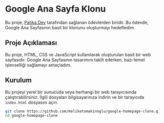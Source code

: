# Google Ana Sayfa Klonu

Bu proje, [Patika.Dev](https://www.patika.dev/tr) tarafından sağlanan ödevlerden biridir. Bu ödevde, Google Ana Sayfasının basit bir klonunu oluşturmayı hedefledim.

## Proje Açıklaması

Bu proje, HTML, CSS ve JavaScript kullanılarak oluşturulan basit bir web sayfasıdır. Google Ana Sayfasının tasarımını taklit ederken, bazı temel işlevselliği sağlamayı amaçladım.

## Kurulum

Bu projeyi yerel bir sunucuda veya herhangi bir web tarayıcısında çalıştırabilirsiniz. İlgili dosyaları bilgisayarınıza indirin ve bir tarayıcıda `index.html` dosyasını açın.

```bash
git clone https://github.com/meliketomakinoglu/google-homepage-clone.git
cd google-homepage-clone
